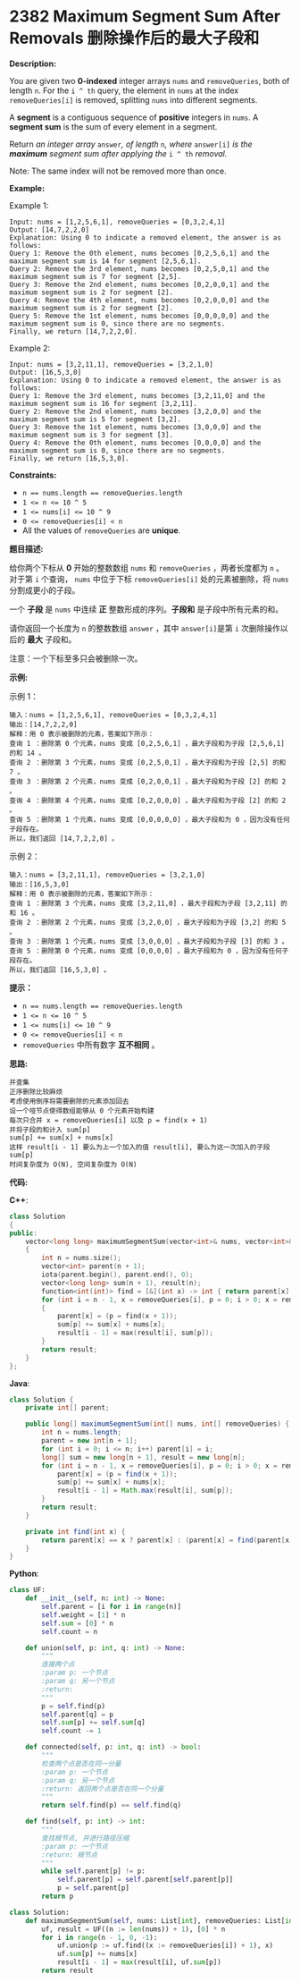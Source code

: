 # 2382 Maximum Segment Sum After Removals 删除操作后的最大子段和

__Description:__

You are given two __0-indexed__ integer arrays `nums` and `removeQueries`, both of length `n`. For the `i ^ th` query, the element in `nums` at the index `removeQueries[i]` is removed, splitting `nums` into different segments.

A __segment__ is a contiguous sequence of __positive__ integers in `nums`. A __segment sum__ is the sum of every element in a segment.

Return _an integer array_ `answer`_, of length_ `n`_, where_ `answer[i]` _is the __maximum__ segment sum after applying the_ `i ^ th` _removal._

Note: The same index will not be removed more than once.

__Example:__

Example 1:

```text
Input: nums = [1,2,5,6,1], removeQueries = [0,3,2,4,1]
Output: [14,7,2,2,0]
Explanation: Using 0 to indicate a removed element, the answer is as follows:
Query 1: Remove the 0th element, nums becomes [0,2,5,6,1] and the maximum segment sum is 14 for segment [2,5,6,1].
Query 2: Remove the 3rd element, nums becomes [0,2,5,0,1] and the maximum segment sum is 7 for segment [2,5].
Query 3: Remove the 2nd element, nums becomes [0,2,0,0,1] and the maximum segment sum is 2 for segment [2]. 
Query 4: Remove the 4th element, nums becomes [0,2,0,0,0] and the maximum segment sum is 2 for segment [2]. 
Query 5: Remove the 1st element, nums becomes [0,0,0,0,0] and the maximum segment sum is 0, since there are no segments.
Finally, we return [14,7,2,2,0].
```

Example 2:

```text
Input: nums = [3,2,11,1], removeQueries = [3,2,1,0]
Output: [16,5,3,0]
Explanation: Using 0 to indicate a removed element, the answer is as follows:
Query 1: Remove the 3rd element, nums becomes [3,2,11,0] and the maximum segment sum is 16 for segment [3,2,11].
Query 2: Remove the 2nd element, nums becomes [3,2,0,0] and the maximum segment sum is 5 for segment [3,2].
Query 3: Remove the 1st element, nums becomes [3,0,0,0] and the maximum segment sum is 3 for segment [3].
Query 4: Remove the 0th element, nums becomes [0,0,0,0] and the maximum segment sum is 0, since there are no segments.
Finally, we return [16,5,3,0].
```

__Constraints:__

- `n == nums.length == removeQueries.length`
- `1 <= n <= 10 ^ 5`
- `1 <= nums[i] <= 10 ^ 9`
- `0 <= removeQueries[i] < n`
- All the values of `removeQueries` are __unique__.

__题目描述:__

给你两个下标从 __0__ 开始的整数数组 `nums` 和 `removeQueries` ，两者长度都为 `n` 。对于第 `i` 个查询， `nums` 中位于下标 `removeQueries[i]` 处的元素被删除，将 `nums` 分割成更小的子段。

一个 __子段__ 是 `nums` 中连续 __正__ 整数形成的序列。__子段和__ 是子段中所有元素的和。

请你返回一个长度为 `n` 的整数数组 `answer` ，其中 `answer[i]`是第 `i` 次删除操作以后的 __最大__ 子段和。

注意：一个下标至多只会被删除一次。

__示例:__

示例 1：

```text
输入：nums = [1,2,5,6,1], removeQueries = [0,3,2,4,1]
输出：[14,7,2,2,0]
解释：用 0 表示被删除的元素，答案如下所示：
查询 1 ：删除第 0 个元素，nums 变成 [0,2,5,6,1] ，最大子段和为子段 [2,5,6,1] 的和 14 。
查询 2 ：删除第 3 个元素，nums 变成 [0,2,5,0,1] ，最大子段和为子段 [2,5] 的和 7 。
查询 3 ：删除第 2 个元素，nums 变成 [0,2,0,0,1] ，最大子段和为子段 [2] 的和 2 。
查询 4 ：删除第 4 个元素，nums 变成 [0,2,0,0,0] ，最大子段和为子段 [2] 的和 2 。
查询 5 ：删除第 1 个元素，nums 变成 [0,0,0,0,0] ，最大子段和为 0 ，因为没有任何子段存在。
所以，我们返回 [14,7,2,2,0] 。
```

示例 2：

```text
输入：nums = [3,2,11,1], removeQueries = [3,2,1,0]
输出：[16,5,3,0]
解释：用 0 表示被删除的元素，答案如下所示：
查询 1 ：删除第 3 个元素，nums 变成 [3,2,11,0] ，最大子段和为子段 [3,2,11] 的和 16 。
查询 2 ：删除第 2 个元素，nums 变成 [3,2,0,0] ，最大子段和为子段 [3,2] 的和 5 。
查询 3 ：删除第 1 个元素，nums 变成 [3,0,0,0] ，最大子段和为子段 [3] 的和 3 。
查询 5 ：删除第 0 个元素，nums 变成 [0,0,0,0] ，最大子段和为 0 ，因为没有任何子段存在。
所以，我们返回 [16,5,3,0] 。
```

__提示：__

- `n == nums.length == removeQueries.length`
- `1 <= n <= 10 ^ 5`
- `1 <= nums[i] <= 10 ^ 9`
- `0 <= removeQueries[i] < n`
- `removeQueries` 中所有数字 __互不相同__ 。

__思路:__

```text
并查集
正序删除比较麻烦
考虑使用倒序将需要删除的元素添加回去
设一个哑节点使得数组能够从 0 个元素开始构建
每次只合并 x = removeQueries[i] 以及 p = find(x + 1)
并将子段的和计入 sum[p]
sum[p] += sum[x] + nums[x]
这样 result[i - 1] 要么为上一个加入的值 result[i], 要么为这一次加入的子段 sum[p]
时间复杂度为 O(N), 空间复杂度为 O(N)
```

__代码:__

__C++__:

```C++
class Solution 
{
public:
    vector<long long> maximumSegmentSum(vector<int>& nums, vector<int>& removeQueries) 
    {
        int n = nums.size();
        vector<int> parent(n + 1);
        iota(parent.begin(), parent.end(), 0);
        vector<long long> sum(n + 1), result(n);
        function<int(int)> find = [&](int x) -> int { return parent[x] == x ? parent[x] : (parent[x] = find(parent[x])); };
        for (int i = n - 1, x = removeQueries[i], p = 0; i > 0; x = removeQueries[--i])
        {
            parent[x] = (p = find(x + 1));
            sum[p] += sum[x] + nums[x];
            result[i - 1] = max(result[i], sum[p]);
        }
        return result;
    }
};
```

__Java__:

```Java
class Solution {
    private int[] parent;

    public long[] maximumSegmentSum(int[] nums, int[] removeQueries) {
        int n = nums.length;
        parent = new int[n + 1];
        for (int i = 0; i <= n; i++) parent[i] = i;
        long[] sum = new long[n + 1], result = new long[n];
        for (int i = n - 1, x = removeQueries[i], p = 0; i > 0; x = removeQueries[--i]) {
            parent[x] = (p = find(x + 1));
            sum[p] += sum[x] + nums[x];
            result[i - 1] = Math.max(result[i], sum[p]);
        }
        return result;
    }

    private int find(int x) {
        return parent[x] == x ? parent[x] : (parent[x] = find(parent[x]));
    }
}
```

__Python__:

```Python
class UF:
    def __init__(self, n: int) -> None:
        self.parent = [i for i in range(n)]
        self.weight = [1] * n
        self.sum = [0] * n
        self.count = n

    def union(self, p: int, q: int) -> None:
        """
        连接两个点
        :param p: 一个节点
        :param q: 另一个节点
        :return:
        """
        p = self.find(p)
        self.parent[q] = p
        self.sum[p] += self.sum[q]
        self.count -= 1

    def connected(self, p: int, q: int) -> bool:
        """
        检查两个点是否在同一分量
        :param p: 一个节点
        :param q: 另一个节点
        :return: 返回两个点是否在同一个分量
        """
        return self.find(p) == self.find(q)

    def find(self, p: int) -> int:
        """
        查找根节点, 并进行路径压缩
        :param p: 一个节点
        :return: 根节点
        """
        while self.parent[p] != p:
            self.parent[p] = self.parent[self.parent[p]]
            p = self.parent[p]
        return p

class Solution:
    def maximumSegmentSum(self, nums: List[int], removeQueries: List[int]) -> List[int]:
        uf, result = UF((n := len(nums)) + 1), [0] * n
        for i in range(n - 1, 0, -1):
            uf.union(p := uf.find((x := removeQueries[i]) + 1), x)
            uf.sum[p] += nums[x]
            result[i - 1] = max(result[i], uf.sum[p])
        return result
```
